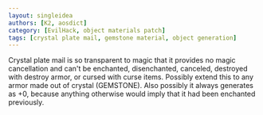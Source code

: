 ```yaml
---
layout: singleidea
authors: [K2, aosdict]
category: [EvilHack, object materials patch]
tags: [crystal plate mail, gemstone material, object generation]
---
```

Crystal plate mail is so transparent to magic that it provides no magic cancellation and can't be enchanted, disenchanted, canceled, destroyed with destroy armor, or cursed with curse items. Possibly extend this to any armor made out of crystal (GEMSTONE). Also possibly it always generates as +0, because anything otherwise would imply that it had been enchanted previously.
